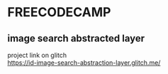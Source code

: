 FREECODECAMP
=========================

image search abstracted layer
------------

project link on glitch  
https://id-image-search-abstraction-layer.glitch.me/

